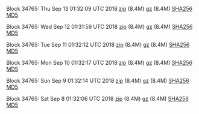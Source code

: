 Block 34765: Thu Sep 13 01:32:09 UTC 2018 [zip](https://files.01coin.io/testnet/2018-09-13/bootstrap.dat.zip) (8.4M) [gz](https://files.01coin.io/testnet/2018-09-13/bootstrap.dat.tar.gz) (8.4M) [SHA256](https://files.01coin.io/testnet/2018-09-13/sha256.txt) [MD5](https://files.01coin.io/testnet/2018-09-13/md5.txt)

Block 34765: Wed Sep 12 01:31:59 UTC 2018 [zip](https://files.01coin.io/testnet/2018-09-12/bootstrap.dat.zip) (8.4M) [gz](https://files.01coin.io/testnet/2018-09-12/bootstrap.dat.tar.gz) (8.4M) [SHA256](https://files.01coin.io/testnet/2018-09-12/sha256.txt) [MD5](https://files.01coin.io/testnet/2018-09-12/md5.txt)

Block 34765: Tue Sep 11 01:32:12 UTC 2018 [zip](https://files.01coin.io/testnet/2018-09-11/bootstrap.dat.zip) (8.4M) [gz](https://files.01coin.io/testnet/2018-09-11/bootstrap.dat.tar.gz) (8.4M) [SHA256](https://files.01coin.io/testnet/2018-09-11/sha256.txt) [MD5](https://files.01coin.io/testnet/2018-09-11/md5.txt)

Block 34765: Mon Sep 10 01:32:17 UTC 2018 [zip](https://files.01coin.io/testnet/2018-09-10/bootstrap.dat.zip) (8.4M) [gz](https://files.01coin.io/testnet/2018-09-10/bootstrap.dat.tar.gz) (8.4M) [SHA256](https://files.01coin.io/testnet/2018-09-10/sha256.txt) [MD5](https://files.01coin.io/testnet/2018-09-10/md5.txt)

Block 34765: Sun Sep  9 01:32:14 UTC 2018 [zip](https://files.01coin.io/testnet/2018-09-09/bootstrap.dat.zip) (8.4M) [gz](https://files.01coin.io/testnet/2018-09-09/bootstrap.dat.tar.gz) (8.4M) [SHA256](https://files.01coin.io/testnet/2018-09-09/sha256.txt) [MD5](https://files.01coin.io/testnet/2018-09-09/md5.txt)

Block 34765: Sat Sep  8 01:32:06 UTC 2018 [zip](https://files.01coin.io/testnet/2018-09-08/bootstrap.dat.zip) (8.4M) [gz](https://files.01coin.io/testnet/2018-09-08/bootstrap.dat.tar.gz) (8.4M) [SHA256](https://files.01coin.io/testnet/2018-09-08/sha256.txt) [MD5](https://files.01coin.io/testnet/2018-09-08/md5.txt)

